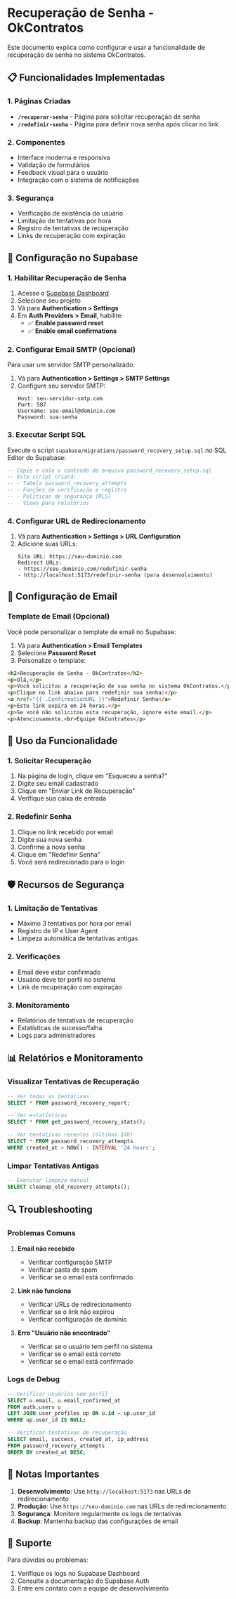 # Recuperação de Senha - OkContratos

Este documento explica como configurar e usar a funcionalidade de recuperação de senha no sistema OkContratos.

## 📋 Funcionalidades Implementadas

### 1. Páginas Criadas
- **`/recuperar-senha`** - Página para solicitar recuperação de senha
- **`/redefinir-senha`** - Página para definir nova senha após clicar no link

### 2. Componentes
- Interface moderna e responsiva
- Validação de formulários
- Feedback visual para o usuário
- Integração com o sistema de notificações

### 3. Segurança
- Verificação de existência do usuário
- Limitação de tentativas por hora
- Registro de tentativas de recuperação
- Links de recuperação com expiração

## 🚀 Configuração no Supabase

### 1. Habilitar Recuperação de Senha

1. Acesse o [Supabase Dashboard](https://supabase.com/dashboard)
2. Selecione seu projeto
3. Vá para **Authentication > Settings**
4. Em **Auth Providers > Email**, habilite:
   - ✅ **Enable password reset**
   - ✅ **Enable email confirmations**

### 2. Configurar Email SMTP (Opcional)

Para usar um servidor SMTP personalizado:

1. Vá para **Authentication > Settings > SMTP Settings**
2. Configure seu servidor SMTP:
   ```
   Host: seu-servidor-smtp.com
   Port: 587
   Username: seu-email@dominio.com
   Password: sua-senha
   ```

### 3. Executar Script SQL

Execute o script `supabase/migrations/password_recovery_setup.sql` no SQL Editor do Supabase:

```sql
-- Copie e cole o conteúdo do arquivo password_recovery_setup.sql
-- Este script criará:
-- - Tabela password_recovery_attempts
-- - Funções de verificação e registro
-- - Políticas de segurança (RLS)
-- - Views para relatórios
```

### 4. Configurar URL de Redirecionamento

1. Vá para **Authentication > Settings > URL Configuration**
2. Adicione suas URLs:
   ```
   Site URL: https://seu-dominio.com
   Redirect URLs: 
   - https://seu-dominio.com/redefinir-senha
   - http://localhost:5173/redefinir-senha (para desenvolvimento)
   ```

## 📧 Configuração de Email

### Template de Email (Opcional)

Você pode personalizar o template de email no Supabase:

1. Vá para **Authentication > Email Templates**
2. Selecione **Password Reset**
3. Personalize o template:

```html
<h2>Recuperação de Senha - OkContratos</h2>
<p>Olá,</p>
<p>Você solicitou a recuperação de sua senha no sistema OkContratos.</p>
<p>Clique no link abaixo para redefinir sua senha:</p>
<a href="{{ .ConfirmationURL }}">Redefinir Senha</a>
<p>Este link expira em 24 horas.</p>
<p>Se você não solicitou esta recuperação, ignore este email.</p>
<p>Atenciosamente,<br>Equipe OkContratos</p>
```

## 🔧 Uso da Funcionalidade

### 1. Solicitar Recuperação

1. Na página de login, clique em "Esqueceu a senha?"
2. Digite seu email cadastrado
3. Clique em "Enviar Link de Recuperação"
4. Verifique sua caixa de entrada

### 2. Redefinir Senha

1. Clique no link recebido por email
2. Digite sua nova senha
3. Confirme a nova senha
4. Clique em "Redefinir Senha"
5. Você será redirecionado para o login

## 🛡️ Recursos de Segurança

### 1. Limitação de Tentativas
- Máximo 3 tentativas por hora por email
- Registro de IP e User Agent
- Limpeza automática de tentativas antigas

### 2. Verificações
- Email deve estar confirmado
- Usuário deve ter perfil no sistema
- Link de recuperação com expiração

### 3. Monitoramento
- Relatórios de tentativas de recuperação
- Estatísticas de sucesso/falha
- Logs para administradores

## 📊 Relatórios e Monitoramento

### Visualizar Tentativas de Recuperação

```sql
-- Ver todas as tentativas
SELECT * FROM password_recovery_report;

-- Ver estatísticas
SELECT * FROM get_password_recovery_stats();

-- Ver tentativas recentes (últimas 24h)
SELECT * FROM password_recovery_attempts 
WHERE created_at > NOW() - INTERVAL '24 hours';
```

### Limpar Tentativas Antigas

```sql
-- Executar limpeza manual
SELECT cleanup_old_recovery_attempts();
```

## 🔍 Troubleshooting

### Problemas Comuns

1. **Email não recebido**
   - Verificar configuração SMTP
   - Verificar pasta de spam
   - Verificar se o email está confirmado

2. **Link não funciona**
   - Verificar URLs de redirecionamento
   - Verificar se o link não expirou
   - Verificar configuração de domínio

3. **Erro "Usuário não encontrado"**
   - Verificar se o usuário tem perfil no sistema
   - Verificar se o email está correto
   - Verificar se o email está confirmado

### Logs de Debug

```sql
-- Verificar usuários sem perfil
SELECT u.email, u.email_confirmed_at 
FROM auth.users u 
LEFT JOIN user_profiles up ON u.id = up.user_id 
WHERE up.user_id IS NULL;

-- Verificar tentativas de recuperação
SELECT email, success, created_at, ip_address 
FROM password_recovery_attempts 
ORDER BY created_at DESC;
```

## 📝 Notas Importantes

1. **Desenvolvimento**: Use `http://localhost:5173` nas URLs de redirecionamento
2. **Produção**: Use `https://seu-dominio.com` nas URLs de redirecionamento
3. **Segurança**: Monitore regularmente os logs de tentativas
4. **Backup**: Mantenha backup das configurações de email

## 🤝 Suporte

Para dúvidas ou problemas:
1. Verifique os logs no Supabase Dashboard
2. Consulte a documentação do Supabase Auth
3. Entre em contato com a equipe de desenvolvimento 